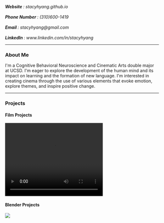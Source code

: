 <html>
  <body>
    <address> <b> Website </b>: stacyhyang.github.io </address>
    <br>
    <address> <b> Phone Number </b>: (310)600-1419 </address>
    <br>
    <address> <b> Email </b>: stacyhyang@gmail.com </address>
    <br> 
    <address> <b> LinkedIn </b>: www.linkedin.com/in/stacyhyang </address>
    <hr>
    <h3 class="centered-heading">About Me</h3>
    <p> I'm a Cognitive Behavioral Neuroscience and Cinematic Arts double major at UCSD. I'm eager to explore the development of the human mind and its impact on learning and the formation of new language. I'm interested in creating cinema through the use of various elements that evoke emotion, explore themes, and inspire positive change.</p>
    <hr>
    <h3 class="centered-heading">Projects</h3>
    <h4> Film Projects </h4>
    <video width="320" height="240" controls>
      <source src="Downloads/STACY_Exoriation.mp4" type="video/mp4">
    </video>
    <h4> Blender Projects </h4>
    <img src="Downloads/Barrel.png">
  </body>
</html>
